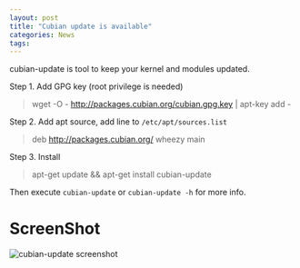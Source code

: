 ```yaml
---
layout: post
title: "Cubian update is available"
categories: News
tags:
---
```

cubian-update is tool to keep your kernel and modules updated.

Step 1. Add GPG key (root privilege is needed)
> wget -O - http://packages.cubian.org/cubian.gpg.key | apt-key add -

Step 2. Add apt source, add line to `/etc/apt/sources.list`
> deb http://packages.cubian.org/ wheezy main

Step 3. Install
> apt-get update && apt-get install cubian-update

Then execute `cubian-update` or `cubian-update -h` for more info.

# ScreenShot 
![cubian-update screenshot](http://cubieplayer.github.io/static_files/images/cubian-update.png)
